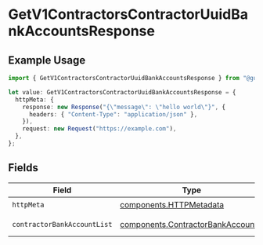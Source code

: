 # GetV1ContractorsContractorUuidBankAccountsResponse

## Example Usage

```typescript
import { GetV1ContractorsContractorUuidBankAccountsResponse } from "@gusto/embedded-api/models/operations/getv1contractorscontractoruuidbankaccounts.js";

let value: GetV1ContractorsContractorUuidBankAccountsResponse = {
  httpMeta: {
    response: new Response("{\"message\": \"hello world\"}", {
      headers: { "Content-Type": "application/json" },
    }),
    request: new Request("https://example.com"),
  },
};
```

## Fields

| Field                                                                                  | Type                                                                                   | Required                                                                               | Description                                                                            |
| -------------------------------------------------------------------------------------- | -------------------------------------------------------------------------------------- | -------------------------------------------------------------------------------------- | -------------------------------------------------------------------------------------- |
| `httpMeta`                                                                             | [components.HTTPMetadata](../../models/components/httpmetadata.md)                     | :heavy_check_mark:                                                                     | N/A                                                                                    |
| `contractorBankAccountList`                                                            | [components.ContractorBankAccount](../../models/components/contractorbankaccount.md)[] | :heavy_minus_sign:                                                                     | Example response                                                                       |